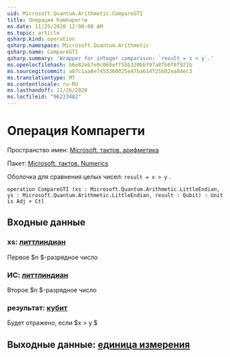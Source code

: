 ```yaml
---
uid: Microsoft.Quantum.Arithmetic.CompareGTI
title: Операция Компарегти
ms.date: 11/25/2020 12:00:00 AM
ms.topic: article
qsharp.kind: operation
qsharp.namespace: Microsoft.Quantum.Arithmetic
qsharp.name: CompareGTI
qsharp.summary: 'Wrapper for integer comparison: `result = x > y`.'
ms.openlocfilehash: b6e82eb7e9c068eff5bb320bb797a8fb0f8f921b
ms.sourcegitcommit: a87c1aa8e7453360025e47ba614f25b02ea84ec3
ms.translationtype: MT
ms.contentlocale: ru-RU
ms.lasthandoff: 11/26/2020
ms.locfileid: "96223482"
---
```

# <a name="comparegti-operation"></a>Операция Компарегти

Пространство имен: [Microsoft. тактов. арифметика](xref:Microsoft.Quantum.Arithmetic)

Пакет: [Microsoft. тактов. Numerics](https://nuget.org/packages/Microsoft.Quantum.Numerics)


Оболочка для сравнения целых чисел: `result = x > y` .

```qsharp
operation CompareGTI (xs : Microsoft.Quantum.Arithmetic.LittleEndian, ys : Microsoft.Quantum.Arithmetic.LittleEndian, result : Qubit) : Unit is Adj + Ctl
```


## <a name="input"></a>Входные данные

### <a name="xs--littleendian"></a>xs: [литтлиндиан](xref:Microsoft.Quantum.Arithmetic.LittleEndian)

Первое $n $-разрядное число


### <a name="ys--littleendian"></a>ИС: [литтлиндиан](xref:Microsoft.Quantum.Arithmetic.LittleEndian)

Второе $n $-разрядное число


### <a name="result--qubit"></a>результат: [кубит](xref:microsoft.quantum.lang-ref.qubit)

Будет отражено, если $x > y $



## <a name="output--unit"></a>Выходные данные: [единица измерения](xref:microsoft.quantum.lang-ref.unit)

